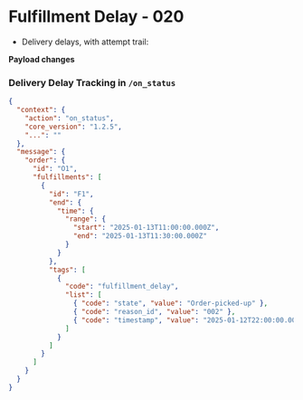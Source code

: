 # Fulfillment Delay - 020

- Delivery delays, with attempt trail:

**Payload changes**

### Delivery Delay Tracking in `/on_status`
```json
{
  "context": {
    "action": "on_status",
    "core_version": "1.2.5",
    "...": ""
  },
  "message": {
    "order": {
      "id": "O1",
      "fulfillments": [
        {
          "id": "F1",
          "end": {
            "time": {
              "range": {
                "start": "2025-01-13T11:00:00.000Z",
                "end": "2025-01-13T11:30:00.000Z"
              }
            }
          },
          "tags": [
            {
              "code": "fulfillment_delay",
              "list": [
                { "code": "state", "value": "Order-picked-up" },
                { "code": "reason_id", "value": "002" },
                { "code": "timestamp", "value": "2025-01-12T22:00:00.000Z" }
              ]
            }
          ]
        }
      ]
    }
  }
}
```